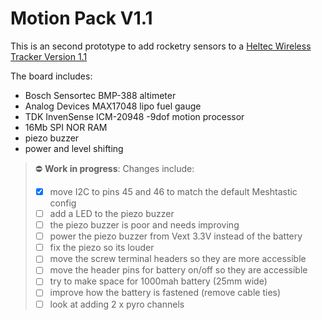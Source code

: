 # Motion Pack V1.1

This is an second prototype to add rocketry sensors to a [Heltec Wireless Tracker Version 1.1](https://heltec.org/project/wireless-tracker/)

The board includes:

- Bosch Sensortec BMP-388 altimeter
- Analog Devices MAX17048 lipo fuel gauge
- TDK InvenSense ICM-20948 -9dof motion processor
- 16Mb SPI NOR RAM
- piezo buzzer
- power and level shifting

> :no_entry: **Work in progress**: Changes include:
>
> - [x] move I2C to pins 45 and 46 to match the default Meshtastic config
> - [ ] add a LED to the piezo buzzer
> - [ ] the piezo buzzer is poor and needs improving
> - [ ] power the piezo buzzer from Vext 3.3V instead of the battery
> - [ ] fix the piezo so its louder
> - [ ] move the screw terminal headers so they are more accessible
> - [ ] move the header pins for battery on/off so they are accessible
> - [ ] try to make space for 1000mah battery (25mm wide)
> - [ ] improve how the battery is fastened (remove cable ties)
> - [ ] look at adding 2 x pyro channels
